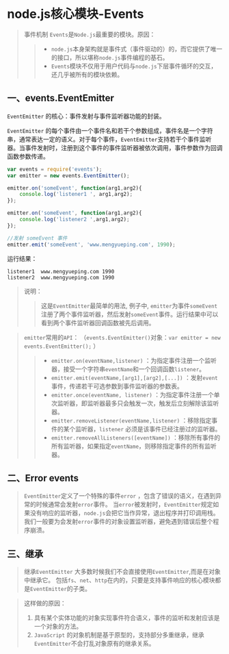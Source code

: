 # node.js核心模块-Events

> 事件机制
>`Events`是`Node.js`最重要的模块。原因：
>>- `node.js`本身架构就是事件式（事件驱动的）的，而它提供了唯一的接口，所以堪称`node.js`事件编程的基石。
>>- `Events`模块不仅用于用户代码与`node.js`下层事件循环的交互，还几乎被所有的模块依赖。

## 一、events.EventEmitter

`EventEmitter` 的核心：事件发射与事件监听器功能的封装。

`EventEmitter` 的每个事件由一个事件名和若干个参数组成，事件名是一个字符串，通常表达一定的语义。对于每个事件，`EventEmitter`支持若干个事件监听器。当事件发射时，注册到这个事件的事件监听器被依次调用，事件参数作为回调函数参数传递。

```js
var events = require('events');
var emitter = new events.EventEmitter();

emitter.on('someEvent', function(arg1,arg2){
    console.log('listener1 ', arg1,arg2);
});

emitter.on('someEvent', function(arg1,arg2){
    console.log('listener2 ',arg1,arg2);
});

//发射 someEvent 事件
emitter.emit('someEvent', 'www.mengyueping.com', 1990);
```
运行结果：
```
listener1  www.mengyueping.com 1990
listener2  www.mengyueping.com 1990
```
> 说明：
>> 这是`EventEmitter`最简单的用法, 例子中, `emitter`为事件`someEvent`注册了两个事件监听器，然后发射`someEvent`事件。运行结果中可以看到两个事件监听器回调函数被先后调用。


> `emitter`常用的`API`： （`events.EventEmitter()`对象：`var emitter = new events.EventEmitter();` ）
>>- `emitter.on(eventName,listener)`   ：为指定事件注册一个监听器，接受一个字符串`eventName`和一个回调函数`listener`。
>>- `emitter.emit(eventName,[arg1],[arg2],[...])`   ：发射`event`事件，传递若干可选参数到事件监听器的参数表。
>>- `emitter.once(eventName, listener)`    ：为指定事件注册一个单次监听器，即监听器最多只会触发一次，触发后立刻解除该监听器。
>>- `emitter.removeListener(eventName,listener)`   ：移除指定事件的某个监听器，`listener` 必须是该事件已经注册过的监听器。
>>- `emitter.removeAllListeners([eventName])`  ：移除所有事件的所有监听器，如果指定`eventName`，则移除指定事件的所有监听器。

## 二、Error events

> `EventEmitter`定义了一个特殊的事件`error` ，包含了错误的语义，在遇到异常的时候通常会发射`error`事件。
> 当`error`被发射时，`EventEmitter`规定如果没有响应的监听器，`node.js`会把它当作异常，退出程序并打印调用栈。我们一般要为会发射`error`事件的对象设置监听器，避免遇到错误后整个程序崩溃。

## 三、继承
> 继承`EventEmitter`
> 大多数时候我们不会直接使用`EventEmitter`,而是在对象中继承它。 包括`fs`、`net`、`http`在内的，只要是支持事件响应的核心模块都是`EventEmitter`的子类。

> 这样做的原因：  
>1. 具有某个实体功能的对象实现事件符合语义，事件的监听和发射应该是一个对象的方法。
>2. `JavaScript` 的对象机制是基于原型的，支持部分多重继承，继承`EventEmitter`不会打乱对象原有的继承关系。



